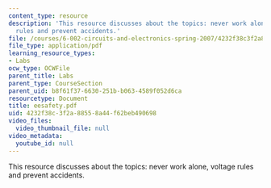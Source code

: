 ```yaml
---
content_type: resource
description: 'This resource discusses about the topics: never work alone, voltage
  rules and prevent accidents.'
file: /courses/6-002-circuits-and-electronics-spring-2007/4232f38c3f2a88558a44f62beb490698_eesafety.pdf
file_type: application/pdf
learning_resource_types:
- Labs
ocw_type: OCWFile
parent_title: Labs
parent_type: CourseSection
parent_uid: b8f61f37-6630-251b-b063-4589f052d6ca
resourcetype: Document
title: eesafety.pdf
uid: 4232f38c-3f2a-8855-8a44-f62beb490698
video_files:
  video_thumbnail_file: null
video_metadata:
  youtube_id: null
---
```

This resource discusses about the topics: never work alone, voltage rules and prevent accidents.


